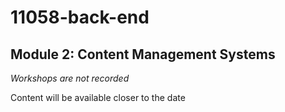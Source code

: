 # 11058-back-end
## Module 2: Content Management Systems

_Workshops are not recorded_

Content will be available closer to the date